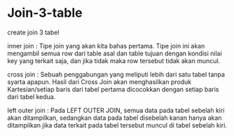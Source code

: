 # Join-3-table
create join 3 tabel


inner join :
Tipe join yang akan kita bahas pertama. Tipe join ini akan mengambil semua row dari table asal dan table tujuan dengan kondisi nilai key yang terkait saja, dan jika tidak maka row tersebut tidak akan muncul.

cross join :
Sebuah penggabungan yang meliputi lebih dari satu tabel tanpa syarta apapun. Hasil dari Cross Join akan menghasilkan produk Kartesian/setiap baris dari tabel pertama dicocokkan dengan setiap baris dari tabel kedua.

left outer join :
Pada LEFT OUTER JOIN, semua data pada tabel sebelah kiri akan ditampilkan, sedangkan data pada tabel disebelah kanan hanya akan ditampilkan jika data terkait pada tabel tersebut muncul di tabel sebelah kiri.
